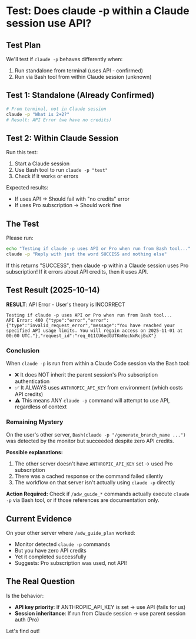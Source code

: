 # Test: Does claude -p within a Claude session use API?

## Test Plan

We'll test if `claude -p` behaves differently when:
1. Run standalone from terminal (uses API - confirmed)
2. Run via Bash tool from within Claude session (unknown)

## Test 1: Standalone (Already Confirmed)

```bash
# From terminal, not in Claude session
claude -p "What is 2+2?"
# Result: API Error (we have no credits)
```

## Test 2: Within Claude Session

Run this test:

1. Start a Claude session
2. Use Bash tool to run `claude -p "test"`
3. Check if it works or errors

Expected results:
- If uses API → Should fail with "no credits" error
- If uses Pro subscription → Should work fine

## The Test

Please run:
```bash
echo "Testing if claude -p uses API or Pro when run from Bash tool..."
claude -p "Reply with just the word SUCCESS and nothing else"
```

If this returns "SUCCESS", then claude -p within a Claude session uses Pro subscription!
If it errors about API credits, then it uses API.

## Test Result (2025-10-14)

**RESULT**: API Error - User's theory is INCORRECT

```
Testing if claude -p uses API or Pro when run from Bash tool...
API Error: 400 {"type":"error","error":{"type":"invalid_request_error","message":"You have reached your specified API usage limits. You will regain access on 2025-11-01 at 00:00 UTC."},"request_id":"req_011CU6edGUTKmNecNxRcjBuX"}
```

### Conclusion

When `claude -p` is run from within a Claude Code session via the Bash tool:
- ❌ It does NOT inherit the parent session's Pro subscription authentication
- ✅ It ALWAYS uses `ANTHROPIC_API_KEY` from environment (which costs API credits)
- ⚠️ This means ANY `claude -p` command will attempt to use API, regardless of context

### Remaining Mystery

On the user's other server, `Bash(claude -p "/generate_branch_name ...")` was detected by the monitor but succeeded despite zero API credits.

**Possible explanations:**
1. The other server doesn't have `ANTHROPIC_API_KEY` set → used Pro subscription
2. There was a cached response or the command failed silently
3. The workflow on that server isn't actually using `claude -p` directly

**Action Required:** Check if `/adw_guide_*` commands actually execute `claude -p` via Bash tool, or if those references are documentation only.

## Current Evidence

On your other server where `/adw_guide_plan` worked:
- Monitor detected `claude -p` commands
- But you have zero API credits
- Yet it completed successfully
- Suggests: Pro subscription was used, not API!

## The Real Question

Is the behavior:
- **API key priority**: If ANTHROPIC_API_KEY is set → use API (fails for us)
- **Session inheritance**: If run from Claude session → use parent session auth (Pro)

Let's find out!
